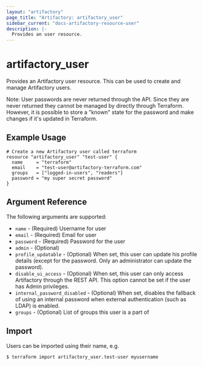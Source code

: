 ```yaml
---
layout: "artifactory"
page_title: "Artifactory: artifactory_user"
sidebar_current: "docs-artifactory-resource-user"
description: |-
  Provides an user resource.
---
```


# artifactory_user

Provides an Artifactory user resource. This can be used to create and manage Artifactory users.

Note: User passwords are never returned through the API. Since they are never returned they cannot be managed by 
directly through Terraform. However, it is possible to store a "known" state for the password and make changes if it's
updated in Terraform.

## Example Usage

```hcl
# Create a new Artifactory user called terraform
resource "artifactory_user" "test-user" {
  name     = "terraform"
  email    = "test-user@artifactory-terraform.com"
  groups   = ["logged-in-users", "readers"]
  password = "my super secret password"
}
```

## Argument Reference

The following arguments are supported:

* `name` - (Required) Username for user
* `email` - (Required) Email for user
* `password` - (Required) Password for the user
* `admin` - (Optional) 
* `profile_updatable` - (Optional) When set, this user can update his profile details (except for the password. Only an administrator can update the password).
* `disable_ui_access` - (Optional) When set, this user can only access Artifactory through the REST API. This option cannot be set if the user has Admin privileges.
* `internal_password_disabled` - (Optional) When set, disables the fallback of using an internal password when external authentication (such as LDAP) is enabled.
* `groups` - (Optional) List of groups this user is a part of

## Import

Users can be imported using their name, e.g.

```
$ terraform import artifactory_user.test-user myusername
```
